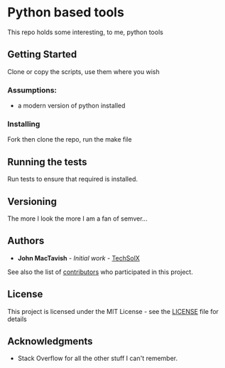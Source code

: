 # Python based tools

This repo holds some interesting, to me, python tools

## Getting Started

Clone or copy the scripts, use them where you wish

### Assumptions:
* a modern version of python installed


### Installing

Fork then clone the repo, run the make file

## Running the tests

Run tests to ensure that required is installed.

## Versioning

The more I look the more I am a fan of semver...

## Authors

* **John MacTavish** - *Initial work* -
[TechSolX](https://github.com/techsolx)

See also the list of
[contributors](techsolx/python-tools/graphs/contributors)
who participated in this project.

## License

This project is licensed under the MIT License - see the
[LICENSE](LICENSE) file for details

## Acknowledgments

* Stack Overflow for all the other stuff I can't remember.
